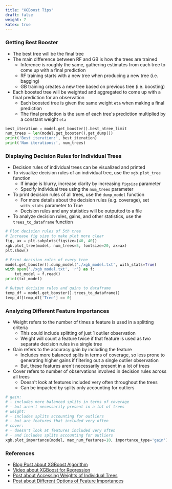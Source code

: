 ```yaml
---
title: "XGBoost Tips"
draft: false
weight: 7
katex: true
---
```


### Getting Best Booster
- The best tree will be the final tree
- The main difference between RF and GB is how the trees are trained
    - Inference is roughly the same, gathering estimates from each tree to come up with a final prediction
    - RF training starts with a new tree when producing a new tree (i.e. bagging)
    - GB training creates a new tree based on previous tree (i.e. boosting)
- Each boosted tree will be weighted and aggregated to come up with a final prediction for an observation
    - Each boosted tree is given the same weight `eta` when making a final prediction
    - The final prediction is the sum of each tree's prediction multiplied by a constant weight `eta`


```python
best_iteration = model.get_booster().best_ntree_limit
num_trees = len(model.get_booster().get_dump())
print('Best iteration:', best_iteration)
print('Num iterations:', num_trees)
```

### Displaying Decision Rules for Individual Trees
- Decision rules of individual trees can be visualized and printed
- To visualize decision rules of an individual tree, use the `xgb.plot_tree` function
    - If image is blurry, increase clarity by increasing `figsize` parameter
    - Specify individual tree using the `num_trees` parameter
- To print decision rules of all trees, use the `dump_model` function
    - For more details about the decision rules (e.g. coverage), set `with_stats` parameter to True
    - Decision rules and any statistics will be outputted to a file
- To analyze decision rules, gains, and other statistics, use the `trees_to_dataframe` function

```python
# Plot decision rules of 5th tree
# Increase fig size to make plot more clear
fig, ax = plt.subplots(figsize=(40, 40))
xgb.plot_tree(model, num_trees=5, fontsize=20, ax=ax)
plt.show()

# Print decision rules of every tree
model.get_booster().dump_model('./xgb_model.txt', with_stats=True)
with open('./xgb_model.txt', 'r') as f:
    txt_model = f.read()
print(txt_model)

# Output decision rules and gains to dataframe
temp_df = model.get_booster().trees_to_dataframe()
temp_df[temp_df['Tree'] == 0]
```

### Analyzing Different Feature Importances
- Weight refers to the number of times a feature is used in a splitting criteria
    - This could include splitting of just $1$ outlier observation
    - Weight will count a feature twice if that feature is used as two separate decision rules in a single tree
- Gain refers to the accuracy gain by including the feature
    - Includes more balanced splits in terms of coverage, so less prone to generating higher gains if filtering out a single outlier observation
    - But, these features aren't necessarily present in a lot of trees
- Cover refers to number of observations involved in decision rules across all trees
    - Doesn't look at features included very often throughout the trees
    - Can be impacted by splits only accounting for outliers

```python
# gain:
# - includes more balanced splits in terms of coverage
# - but aren't necessarily present in a lot of trees
# weight:
# - includes splits accounting for outliers
# - but are features that included very often
# cover:
# - doesn't look at features included very often
# - and includes splits accounting for outliers
xgb.plot_importance(model, max_num_features=10, importance_type='gain')
```

### References
- [Blog Post about XGBoost Algorithm](https://medium.com/analytics-vidhya/what-makes-xgboost-so-extreme-e1544a4433bb)
- [Video about XGBoost for Regression](https://www.youtube.com/watch?v=OtD8wVaFm6E)
- [Post about Accessing Weights of Individual Trees](https://stackoverflow.com/a/34331573/12777044)
- [Post about Different Options of Feature Importances](https://stats.stackexchange.com/a/397050/278990)
